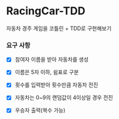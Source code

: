 # RacingCar-TDD
자동차 경주 게임을 코틀린 + TDD로 구현해보기

### 요구 사항
- [x] 참여자 이름을 받아 자동차를 생성
- [x] 이름은 5자 이하, 쉼표로 구분
- [x] 횟수를 입력받아 횟수만큼 자동차 전진
- [x] 자동차는 0~9의 랜덤값이 4이상일 경우 전진
- [x] 우승자 출력(복수 가능)

